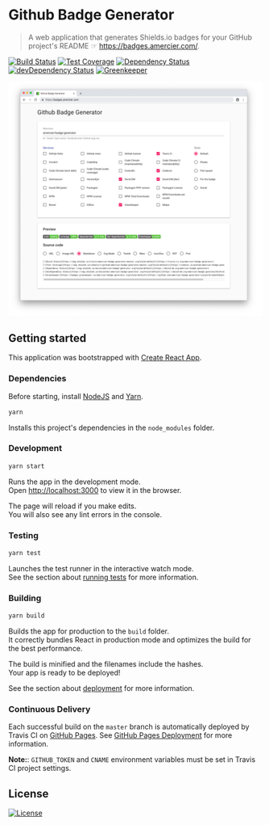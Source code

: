 # Github Badge Generator

> A web application that generates Shields.io badges for your GitHub project's README ☞ <https://badges.amercier.com/>.

[![Build Status](https://img.shields.io/travis/amercier/badge-generator/master.svg)](https://travis-ci.org/amercier/badge-generator)
[![Test Coverage](https://img.shields.io/codecov/c/github/amercier/badge-generator/master.svg)](https://codecov.io/github/amercier/badge-generator?branch=master)
[![Dependency Status](https://img.shields.io/david/amercier/badge-generator.svg)](https://david-dm.org/amercier/badge-generator)
[![devDependency Status](https://img.shields.io/david/dev/amercier/badge-generator.svg)](https://david-dm.org/amercier/badge-generator#info=devDependencies)
[![Greenkeeper](https://badges.greenkeeper.io/amercier/badge-generator.svg)](https://github.com/amercier/badge-generator/issues?q=label%3Agreenkeeper)

[![Preview](media/preview.png)](https://badges.amercier.com/)

## Getting started

This application was bootstrapped with [Create React App].

### Dependencies

Before starting, install [NodeJS] and [Yarn].

```bash
yarn
```

Installs this project's dependencies in the `node_modules` folder.

### Development

```bash
yarn start
```

Runs the app in the development mode.<br>
Open <http://localhost:3000> to view it in the browser.

The page will reload if you make edits.<br>
You will also see any lint errors in the console.

### Testing

```bash
yarn test
```

Launches the test runner in the interactive watch mode.<br>
See the section about [running tests] for more information.

### Building

```bash
yarn build
```

Builds the app for production to the `build` folder.<br>
It correctly bundles React in production mode and optimizes the build for the best performance.

The build is minified and the filenames include the hashes.<br>
Your app is ready to be deployed!

See the section about [deployment] for more information.

### Continuous Delivery

Each successful build on the `master` branch is automatically deployed by Travis CI on
[GitHub Pages]. See [GitHub Pages Deployment] for more information.

**Note:**: `GITHUB_TOKEN` and `CNAME` environment variables must be set in Travis CI project
settings.

## License

[![License](https://img.shields.io/github/license/amercier/badge-generator.svg)](LICENSE.md)

[create react app]: https://github.com/facebook/create-react-app
[nodejs]: https://nodejs.org/
[yarn]: https://yarnpkg.com/
[running tests]: https://facebook.github.io/create-react-app/docs/running-tests
[deployment]: https://facebook.github.io/create-react-app/docs/deployment
[github pages]: https://pages.github.com/
[github pages deployment]: https://docs.travis-ci.com/user/deployment/pages/
